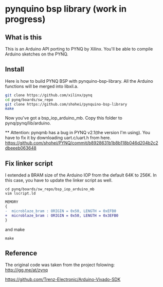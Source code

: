 # pynquino bsp library (work in progress)
## What is this
This is an Arduino API porting to PYNQ by Xilinx. You'll be able to compile Arduino sketches on the PYNQ.

## Install 
Here is how to build PYNQ BSP with pynquino-bsp-library. All the Arduino functions will be merged into libxil.a.
```sh
git clone https://github.com/xilinx/pynq
cd pynq/boards/sw_repo
git clone https://github.com/shohei/pynquino-bsp-library
make
```
Now you've got a bsp_iop_arduino_mb. Copy this folder to pynq/pynq/lib/arduino.

** Attention: pynqmb has a bug in PYNQ v2.1(the version I'm using). You have to fix it by downloading uart.c/uart.h from here.
https://github.com/shohei/PYNQ/commit/b8928631b1b8b118b046d204b2c2dbeeeb063648

## Fix linker script
I extended a BRAM size of the Arduino IOP from the default 64K to 256K. In this case, you have to update the linker script as well.
```
cd pynq/boards/sw_repo/bsp_iop_arduino_mb
vim lscript.ld
```
```diff
MEMORY
{
-  microblaze_bram : ORIGIN = 0x50, LENGTH = 0xEFB0
+  microblaze_bram : ORIGIN = 0x50, LENGTH = 0x3EFB0
}
```
and make
```
make
```

## Reference
The original code was taken from the project folowing:
http://igg.me/at/zynq

https://github.com/Trenz-Electronic/Arduino-Vivado-SDK
